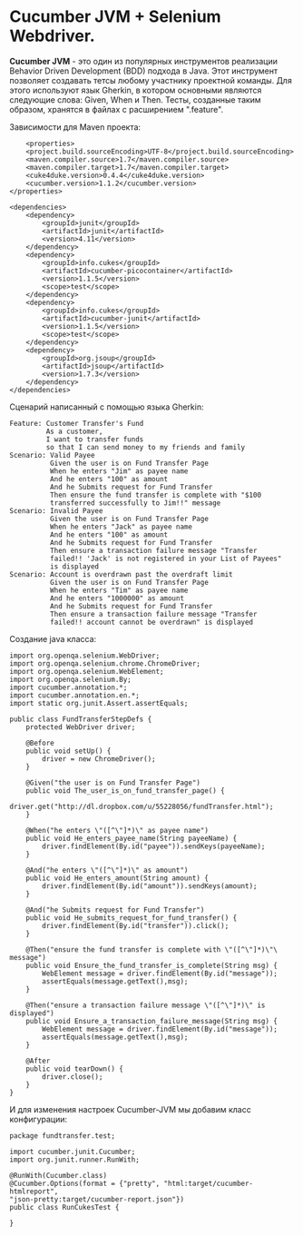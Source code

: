 # Cucumber JVM + Selenium Webdriver.

**Cucumber JVM** - это один из популярных инструментов реализации Behavior Driven Development (BDD) подхода в Java. Этот инструмент позволяет создавать тетсы любому участнику проектной команды. Для этого используют язык Gherkin, в котором основными являются следующие слова: Given, When и Then. Тесты, созданные таким образом, хранятся в файлах с расширением ".feature".


Зависимости для Maven проекта:

        <properties>
        <project.build.sourceEncoding>UTF-8</project.build.sourceEncoding>
        <maven.compiler.source>1.7</maven.compiler.source>
        <maven.compiler.target>1.7</maven.compiler.target>
        <cuke4duke.version>0.4.4</cuke4duke.version>
        <cucumber.version>1.1.2</cucumber.version>
    </properties>

    <dependencies>
        <dependency>
            <groupId>junit</groupId>
            <artifactId>junit</artifactId>
            <version>4.11</version>
        </dependency>
        <dependency>
            <groupId>info.cukes</groupId>
            <artifactId>cucumber-picocontainer</artifactId>
            <version>1.1.5</version>
            <scope>test</scope>
        </dependency>
        <dependency>
            <groupId>info.cukes</groupId>
            <artifactId>cucumber-junit</artifactId>
            <version>1.1.5</version>
            <scope>test</scope>
        </dependency>
        <dependency>
            <groupId>org.jsoup</groupId>
            <artifactId>jsoup</artifactId>
            <version>1.7.3</version>
        </dependency>
    </dependencies>

    
    
Сценарий написанный с помощью языка Gherkin:

    Feature: Customer Transfer's Fund
             As a customer,
             I want to transfer funds
             so that I can send money to my friends and family
    Scenario: Valid Payee
              Given the user is on Fund Transfer Page
              When he enters "Jim" as payee name
              And he enters "100" as amount
              And he Submits request for Fund Transfer
              Then ensure the fund transfer is complete with "$100
              transferred successfully to Jim!!" message
    Scenario: Invalid Payee
              Given the user is on Fund Transfer Page
              When he enters "Jack" as payee name
              And he enters "100" as amount
              And he Submits request for Fund Transfer
              Then ensure a transaction failure message "Transfer
              failed!! 'Jack' is not registered in your List of Payees"
              is displayed
    Scenario: Account is overdrawn past the overdraft limit
              Given the user is on Fund Transfer Page
              When he enters "Tim" as payee name
              And he enters "1000000" as amount
              And he Submits request for Fund Transfer
              Then ensure a transaction failure message "Transfer
              failed!! account cannot be overdrawn" is displayed
              
Создание java класса:

    import org.openqa.selenium.WebDriver;
    import org.openqa.selenium.chrome.ChromeDriver;
    import org.openqa.selenium.WebElement;
    import org.openqa.selenium.By;
    import cucumber.annotation.*;
    import cucumber.annotation.en.*;
    import static org.junit.Assert.assertEquals;
    
    public class FundTransferStepDefs {
        protected WebDriver driver;
        
        @Before
        public void setUp() {
            driver = new ChromeDriver();
        }
        
        @Given("the user is on Fund Transfer Page")
        public void The_user_is_on_fund_transfer_page() {
            driver.get("http://dl.dropbox.com/u/55228056/fundTransfer.html");
        }
        
        @When("he enters \"([^\"]*)\" as payee name")
        public void He_enters_payee_name(String payeeName) {
            driver.findElement(By.id("payee")).sendKeys(payeeName);
        }
        
        @And("he enters \"([^\"]*)\" as amount")
        public void He_enters_amount(String amount) {
            driver.findElement(By.id("amount")).sendKeys(amount);
        }
        
        @And("he Submits request for Fund Transfer")
        public void He_submits_request_for_fund_transfer() {
            driver.findElement(By.id("transfer")).click();
        }
        
        @Then("ensure the fund transfer is complete with \"([^\"]*)\"\ message")
        public void Ensure_the_fund_transfer_is_complete(String msg) {
            WebElement message = driver.findElement(By.id("message"));
            assertEquals(message.getText(),msg);
        }
        
        @Then("ensure a transaction failure message \"([^\"]*)\" is displayed")
        public void Ensure_a_transaction_failure_message(String msg) {
            WebElement message = driver.findElement(By.id("message"));
            assertEquals(message.getText(),msg);
        }
        
        @After
        public void tearDown() {
            driver.close();
        }
    }
    
И для изменения настроек Cucumber-JVM мы добавим класс конфигурации:

    package fundtransfer.test;
    
    import cucumber.junit.Cucumber;
    import org.junit.runner.RunWith;
    
    @RunWith(Cucumber.class)
    @Cucumber.Options(format = {"pretty", "html:target/cucumber-htmlreport",
    "json-pretty:target/cucumber-report.json"})
    public class RunCukesTest {
        
    }
